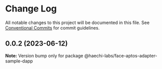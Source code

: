 # Change Log

All notable changes to this project will be documented in this file.
See [Conventional Commits](https://conventionalcommits.org) for commit guidelines.

## 0.0.2 (2023-06-12)

**Note:** Version bump only for package @haechi-labs/face-aptos-adapter-sample-dapp
